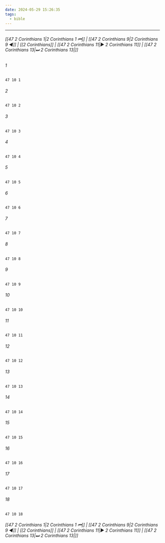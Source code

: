 ```yaml
---
date: 2024-05-29 15:26:35
tags:
  - bible
---
```

___

###### [[47 2 Corinthians 1|2 Corinthians 1 ⏮]] | [[47 2 Corinthians 9|2 Corinthians 9 ◀]] | [[2 Corinthians]] | [[47 2 Corinthians 11|▶ 2 Corinthians 11]] | [[47 2 Corinthians 13|⏭ 2 Corinthians 13|]]

###### 1
``` verse
47 10 1 
```
###### 2
``` verse
47 10 2 
```
###### 3
``` verse
47 10 3 
```
###### 4
``` verse
47 10 4 
```
###### 5
``` verse
47 10 5 
```
###### 6
``` verse
47 10 6 
```
###### 7
``` verse
47 10 7 
```
###### 8
``` verse
47 10 8 
```
###### 9
``` verse
47 10 9 
```
###### 10
``` verse
47 10 10 
```
###### 11
``` verse
47 10 11 
```
###### 12
``` verse
47 10 12 
```
###### 13
``` verse
47 10 13 
```
###### 14
``` verse
47 10 14 
```
###### 15
``` verse
47 10 15 
```
###### 16
``` verse
47 10 16 
```
###### 17
``` verse
47 10 17 
```
###### 18
``` verse
47 10 18 
```

###### [[47 2 Corinthians 1|2 Corinthians 1 ⏮]] | [[47 2 Corinthians 9|2 Corinthians 9 ◀]] | [[2 Corinthians]] | [[47 2 Corinthians 11|▶ 2 Corinthians 11]] | [[47 2 Corinthians 13|⏭ 2 Corinthians 13|]]

